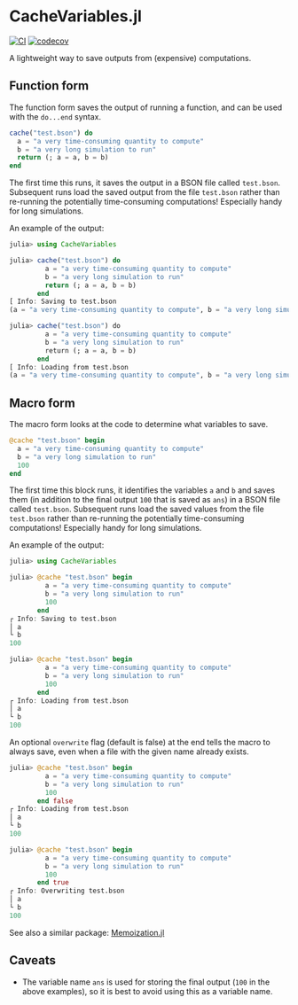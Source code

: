 # CacheVariables.jl

[![CI](https://github.com/dahong67/CacheVariables.jl/workflows/CI/badge.svg)](https://github.com/dahong67/CacheVariables.jl/actions)
[![codecov](https://codecov.io/gh/dahong67/CacheVariables.jl/branch/master/graph/badge.svg)](https://codecov.io/gh/dahong67/CacheVariables.jl)

A lightweight way to save outputs from (expensive) computations.

## Function form

The function form saves the output of running a function,
and can be used with the `do...end` syntax.

```julia
cache("test.bson") do
  a = "a very time-consuming quantity to compute"
  b = "a very long simulation to run"
  return (; a = a, b = b)
end
```

The first time this runs,
it saves the output in a BSON file called `test.bson`.
Subsequent runs load the saved output from the file `test.bson`
rather than re-running the potentially time-consuming computations!
Especially handy for long simulations.

An example of the output:

```julia
julia> using CacheVariables

julia> cache("test.bson") do
         a = "a very time-consuming quantity to compute"
         b = "a very long simulation to run"
         return (; a = a, b = b)
       end
[ Info: Saving to test.bson
(a = "a very time-consuming quantity to compute", b = "a very long simulation to run")

julia> cache("test.bson") do
         a = "a very time-consuming quantity to compute"
         b = "a very long simulation to run"
         return (; a = a, b = b)
       end
[ Info: Loading from test.bson
(a = "a very time-consuming quantity to compute", b = "a very long simulation to run")
```

## Macro form

The macro form looks at the code to determine what variables to save.

```julia
@cache "test.bson" begin
  a = "a very time-consuming quantity to compute"
  b = "a very long simulation to run"
  100
end
```

The first time this block runs,
it identifies the variables `a` and `b` and saves them
(in addition to the final output `100` that is saved as `ans`)
in a BSON file called `test.bson`.
Subsequent runs load the saved values from the file `test.bson`
rather than re-running the potentially time-consuming computations!
Especially handy for long simulations.

An example of the output:

```julia
julia> using CacheVariables

julia> @cache "test.bson" begin
         a = "a very time-consuming quantity to compute"
         b = "a very long simulation to run"
         100
       end
┌ Info: Saving to test.bson
│ a
└ b
100

julia> @cache "test.bson" begin
         a = "a very time-consuming quantity to compute"
         b = "a very long simulation to run"
         100
       end
┌ Info: Loading from test.bson
│ a
└ b
100
```

An optional `overwrite` flag (default is false) at the end
tells the macro to always save,
even when a file with the given name already exists.

```julia
julia> @cache "test.bson" begin
         a = "a very time-consuming quantity to compute"
         b = "a very long simulation to run"
         100
       end false
┌ Info: Loading from test.bson
│ a
└ b
100

julia> @cache "test.bson" begin
         a = "a very time-consuming quantity to compute"
         b = "a very long simulation to run"
         100
       end true
┌ Info: Overwriting test.bson
│ a
└ b
100
```

See also a similar package: [Memoization.jl](https://github.com/marius311/Memoization.jl)

## Caveats
+ The variable name `ans` is used for storing the final output
(`100` in the above examples),
so it is best to avoid using this as a variable name.
